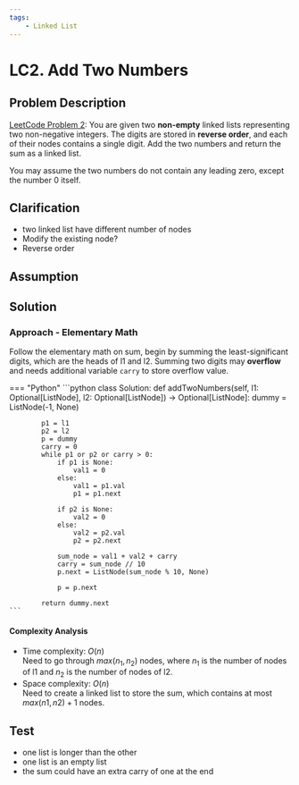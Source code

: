 ```yaml
---
tags:
    - Linked List
---
```


# LC2. Add Two Numbers
## Problem Description
[LeetCode Problem 2](https://leetcode.com/problems/add-two-numbers/): You are given two **non-empty** linked lists representing two non-negative integers. The digits are stored in **reverse order**, and each of their nodes contains a single digit. Add the two numbers and return the sum as a linked list.

You may assume the two numbers do not contain any leading zero, except the number 0 itself.

## Clarification
- two linked list have different number of nodes
- Modify the existing node?
- Reverse order

## Assumption

## Solution
### Approach - Elementary Math
Follow the elementary math on sum, begin by summing the least-significant digits, which are the heads of l1 and l2. Summing two digits may **overflow** and needs additional variable `carry` to store overflow value.

=== "Python"
    ```python
    class Solution:
        def addTwoNumbers(self, l1: Optional[ListNode], l2: Optional[ListNode]) -> Optional[ListNode]:
            dummy = ListNode(-1, None)

            p1 = l1
            p2 = l2
            p = dummy
            carry = 0
            while p1 or p2 or carry > 0:
                if p1 is None:
                    val1 = 0
                else:
                    val1 = p1.val
                    p1 = p1.next

                if p2 is None:
                    val2 = 0
                else:
                    val2 = p2.val
                    p2 = p2.next

                sum_node = val1 + val2 + carry
                carry = sum_node // 10
                p.next = ListNode(sum_node % 10, None)

                p = p.next

            return dummy.next
    ```

#### Complexity Analysis
* Time complexity: $O(n)$  
	Need to go through $max(n_1, n_2)$ nodes, where $n_1$ is the number of nodes of l1 and $n_2$ is the number of nodes of l2.
* Space complexity: $O(n)$  
	Need to create a linked list to store the sum, which contains at most $max(n1, n2) + 1$ nodes.

## Test
- one list is longer than the other
- one list is an empty list
- the sum could have an extra carry of one at the end